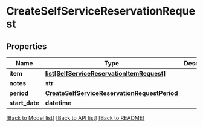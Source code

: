 # CreateSelfServiceReservationRequest


## Properties
Name | Type | Description | Notes
------------ | ------------- | ------------- | -------------
**item** | [**list[SelfServiceReservationItemRequest]**](SelfServiceReservationItemRequest.md) |  | [optional] 
**notes** | **str** |  | [optional] 
**period** | [**CreateSelfServiceReservationRequestPeriod**](CreateSelfServiceReservationRequestPeriod.md) |  | [optional] 
**start_date** | **datetime** |  | [optional] 

[[Back to Model list]](../README.md#documentation-for-models) [[Back to API list]](../README.md#documentation-for-api-endpoints) [[Back to README]](../README.md)


